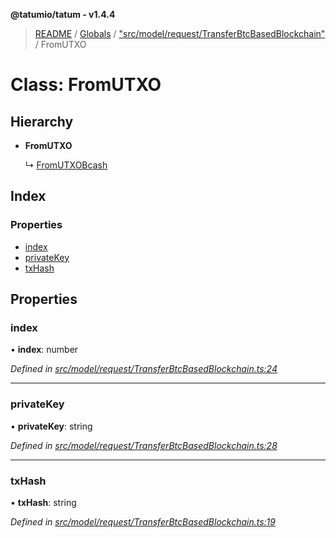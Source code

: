 **@tatumio/tatum - v1.4.4**

> [README](../README.md) / [Globals](../globals.md) / ["src/model/request/TransferBtcBasedBlockchain"](../modules/_src_model_request_transferbtcbasedblockchain_.md) / FromUTXO

# Class: FromUTXO

## Hierarchy

* **FromUTXO**

  ↳ [FromUTXOBcash](_src_model_request_transferbchblockchain_.fromutxobcash.md)

## Index

### Properties

* [index](_src_model_request_transferbtcbasedblockchain_.fromutxo.md#index)
* [privateKey](_src_model_request_transferbtcbasedblockchain_.fromutxo.md#privatekey)
* [txHash](_src_model_request_transferbtcbasedblockchain_.fromutxo.md#txhash)

## Properties

### index

•  **index**: number

*Defined in [src/model/request/TransferBtcBasedBlockchain.ts:24](https://github.com/tatumio/tatum-js/blob/c5d1e16/src/model/request/TransferBtcBasedBlockchain.ts#L24)*

___

### privateKey

•  **privateKey**: string

*Defined in [src/model/request/TransferBtcBasedBlockchain.ts:28](https://github.com/tatumio/tatum-js/blob/c5d1e16/src/model/request/TransferBtcBasedBlockchain.ts#L28)*

___

### txHash

•  **txHash**: string

*Defined in [src/model/request/TransferBtcBasedBlockchain.ts:19](https://github.com/tatumio/tatum-js/blob/c5d1e16/src/model/request/TransferBtcBasedBlockchain.ts#L19)*
